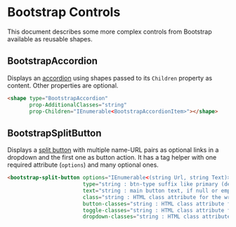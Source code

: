 # Bootstrap Controls

This document describes some more complex controls from Bootstrap available as reusable shapes.

## BootstrapAccordion

Displays an [accordion](https://getbootstrap.com/docs/5.0/components/accordion/) using shapes passed to its `Children` property as content. Other properties are optional.

```html
<shape type="BootstrapAccordion" 
       prop-AdditionalClasses="string" 
       prop-Children="IEnumerable<BootstrapAccordionItem>"></shape>
```

## BootstrapSplitButton

Displays a [split button](https://getbootstrap.com/docs/5.0/components/dropdowns/#split-button) with multiple name-URL pairs as optional links in a dropdown and the first one as button action. It has a tag helper with one required attribute (`options`) and many optional ones.
```html
<bootstrap-split-button options="IEnumerable<(string Url, string Text)>"
                        type="string : btn-type suffix like primary (default), secondary, danger, etc"
                        text="string : main button text, if null or empty the first option text is used"
                        class="string : HTML class attribute for the wrapper element"
                        button-classes="string : HTML class attribute for the main button"
                        toggle-classes="string : HTML class attribute for the [▾] button"
                        dropdown-classes="string : HTML class attribute for the dropdown menu list" />
```
